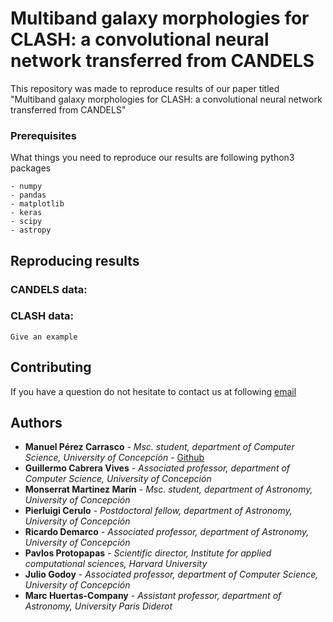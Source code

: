 # Multiband galaxy morphologies for CLASH: a convolutional neural network transferred from CANDELS

This repository was made to reproduce results of our paper titled "Multiband galaxy morphologies for CLASH: a convolutional neural network transferred from CANDELS"


### Prerequisites

What things you need to reproduce our results are following python3 packages

```
- numpy
- pandas
- matplotlib
- keras
- scipy
- astropy
```


## Reproducing results



### CANDELS data:


### CLASH data:


```
Give an example
```


## Contributing

If you have a question do not hesitate to contact us at following [email](maperezc@udec.cl)

## Authors

* **Manuel Pérez Carrasco** - *Msc. student, department of Computer Science, University of Concepción* - [Github](https://github.com/mperezcarrasco/)
* **Guillermo Cabrera Vives** - *Associated professor, department of Computer Science, University of Concepción* 
* **Monserrat Martinez Marín** - *Msc. student, department of Astronomy, University of Concepción*
* **Pierluigi Cerulo** - *Postdoctoral fellow, department of Astronomy, University of Concepción*
* **Ricardo Demarco** - *Associated professor, department of Astronomy, University of Concepción*
* **Pavlos Protopapas** - *Scientific director, Institute for applied computational sciences, Harvard University*
* **Julio Godoy** - *Associated professor, department of Computer Science, University of Concepción*
* **Marc Huertas-Company** - *Assistant professor, department of Astronomy, University Paris Diderot*

